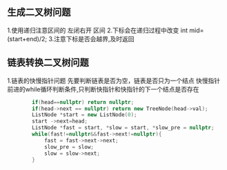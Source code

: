 
## 生成二叉树问题

1.使用递归注意区间的  左闭右开 区间
2.下标会在递归过程中改变    int mid=(start+end)/2;
3.注意下标是否会越界,及时返回



## 链表转换二叉树问题

1.链表的快慢指针问题
  先要判断链表是否为空，链表是否只为一个结点
  快慢指针前进的while循环判断条件,只判断快指针和快指针的下一个结点是否存在

```cpp
        if(head==nullptr) return nullptr;
        if(head->next == nullptr) return new TreeNode(head->val);
        ListNode *start = new ListNode(0);
        start ->next=head;
        ListNode *fast = start, *slow = start, *slow_pre = nullptr;
        while(fast!=nullptr&&fast->next!=nullptr){
            fast = fast->next->next;
            slow_pre = slow;
            slow = slow->next;
        }

```
